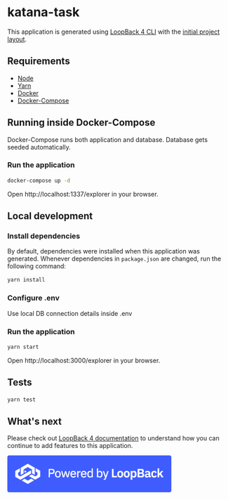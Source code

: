 # katana-task

This application is generated using [LoopBack 4 CLI](https://loopback.io/doc/en/lb4/Command-line-interface.html) with the
[initial project layout](https://loopback.io/doc/en/lb4/Loopback-application-layout.html).

## Requirements

* <a href="https://nodejs.org/en/">Node</a>
* <a href="https://yarnpkg.com/">Yarn</a>
* <a href="https://www.docker.com/">Docker</a>
* <a href="https://docs.docker.com/compose/install/">Docker-Compose</a>

## Running inside Docker-Compose

Docker-Compose runs both application and database. Database gets seeded automatically.

### Run the application

```sh
docker-compose up -d
```

Open http://localhost:1337/explorer in your browser.

## Local development
### Install dependencies

By default, dependencies were installed when this application was generated.
Whenever dependencies in `package.json` are changed, run the following command:

```sh
yarn install
```

### Configure .env

Use local DB connection details inside .env

### Run the application

```sh
yarn start
```

Open http://localhost:3000/explorer in your browser.

## Tests

```sh
yarn test
```


## What's next

Please check out [LoopBack 4 documentation](https://loopback.io/doc/en/lb4/) to
understand how you can continue to add features to this application.

[![LoopBack](https://github.com/loopbackio/loopback-next/raw/master/docs/site/imgs/branding/Powered-by-LoopBack-Badge-(blue)-@2x.png)](http://loopback.io/)
